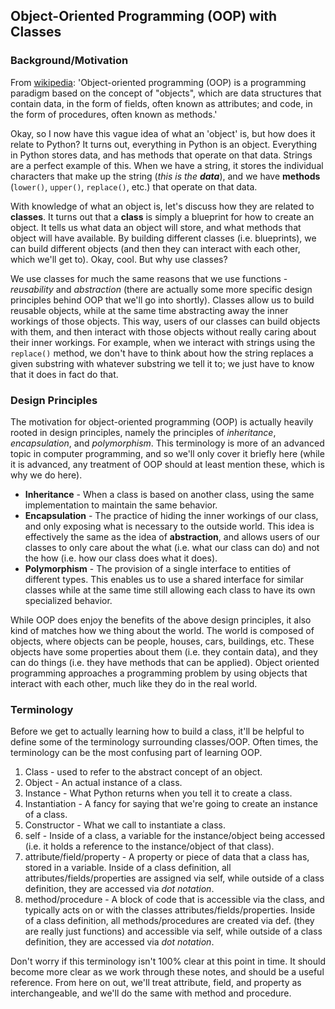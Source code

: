 ## Object-Oriented Programming (OOP) with Classes 

### Background/Motivation 

From [wikipedia](https://en.wikipedia.org/wiki/Object-oriented_programming): 'Object-oriented programming (OOP) is a programming paradigm based on the concept of "objects", which are data structures that contain data, in the form of fields, often known as attributes; and code, in the form of procedures, often known as methods.'

Okay, so I now have this vague idea of what an 'object' is, but how does it relate to Python? It turns out, everything in Python is an object. Everything in Python stores data, and has methods that operate on that data. Strings are a perfect example of this. When we have a string, it stores the individual characters that make up the string (*this is the __data__*), and we have **methods** (`lower()`, `upper()`, `replace()`, etc.) that operate on that data.

With knowledge of what an object is, let's discuss how they are related to **classes**. It turns out that a **class** is simply a blueprint for how to create an object. It tells us what data an object will store, and what methods that object will have available.  By building different classes (i.e. blueprints), we can build different objects (and then they can interact with each other, which we'll get to). Okay, cool. But why use classes? 

We use classes for much the same reasons that we use functions - *reusability* and *abstraction* (there are actually some more specific design principles behind OOP that we'll go into shortly). Classes allow us to build reusable objects, while at the same time abstracting away the inner workings of those objects. This way, users of our classes can build objects with them, and then interact with those objects without really caring about their inner workings. For example, when we interact with strings using the `replace()` method, we don't have to think about how the string replaces a given substring with whatever substring we tell it to; we just have to know that it does in fact do that.

### Design Principles 

The motivation for object-oriented programming (OOP) is actually heavily rooted in design principles, namely the principles of *inheritance*, *encapsulation*, and *polymorphism*. This terminology is more of an advanced topic in computer programming, and so we'll only cover it briefly here (while it is advanced, any treatment of OOP should at least mention these, which is why we do here).

* **Inheritance** - When a class is based on another class, using the same implementation to maintain the same behavior.  
* **Encapsulation** - The practice of hiding the inner workings of our class, and only exposing what is necessary to the outside world. This idea is effectively the same as the idea of **abstraction**, and allows users of our classes to only care about the what (i.e. what our class can do) and not the how (i.e. how our class does what it does). 
* **Polymorphism** - The provision of a single interface to entities of different types. This enables us to use a shared interface for similar classes while at the same time still allowing each class to have its own specialized behavior. 

While OOP does enjoy the benefits of the above design principles, it also kind of matches how we thing about the world. The world is composed of objects, where objects can be people, houses, cars, buildings, etc. These objects have some properties about them (i.e. they contain data), and they can do things (i.e. they have methods that can be applied). Object oriented programming approaches a programming problem by using objects that interact with each other, much like they do in the real world. 

### Terminology

Before we get to actually learning how to build a class, it'll be helpful to define some of the terminology surrounding classes/OOP. Often times, the terminology can be the most confusing part of learning OOP. 

1. Class - used to refer to the abstract concept of an object.
2. Object - An actual instance of a class.
3. Instance - What Python returns when you tell it to create a class.
4. Instantiation - A fancy for saying that we're going to create an instance of a class. 
5. Constructor - What we call to instantiate a class. 
6. self - Inside of a class, a variable for the instance/object being accessed (i.e. it holds a reference to the instance/object of that class).
7. attribute/field/property - A property or piece of data that a class has, stored in a variable. Inside of a class definition, all attributes/fields/properties are assigned via self, while outside of a class definition, they are accessed via *dot notation*.
8. method/procedure - A block of code that is accessible via the class, and typically acts on or with the classes attributes/fields/properties. Inside of a class definition, all methods/procedures are created via def. (they are really just functions) and accessible via self, while outside of a class definition, they are accessed via *dot notation*. 

Don't worry if this terminology isn't 100% clear at this point in time. It should become more clear as we work through these notes, and should be a useful reference. From here on out, we'll treat attribute, field, and property as interchangeable, and we'll do the same with method and procedure.


